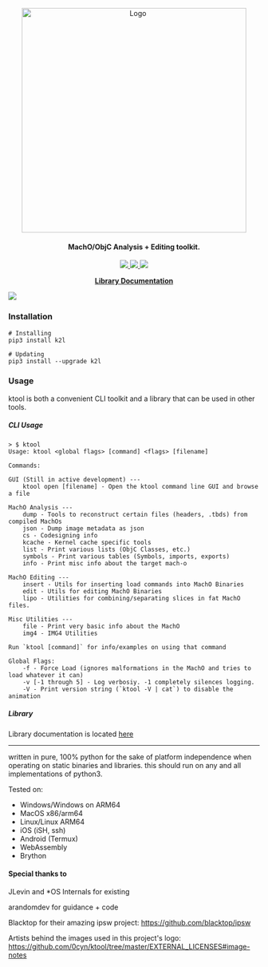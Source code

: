 <p align="center">
<a href="https://github.com/0cyn/ktool/tree/master/EXTERNAL_LICENSES#image-notes">
  <img src=".github/svg/ktool2.png" alt="Logo" width=450px> 
</a>
</p>
<h4 align="center">
MachO/ObjC Analysis + Editing toolkit.
</h4>
<p align="center">
  <a href="https://github.com/kritantadev/ktool/actions/workflows/tests.yml">
    <image src="https://github.com/kritantadev/ktool/actions/workflows/tests.yml/badge.svg">
  </a>
  <a href="https://ktool.rtfd.io">
    <image src="https://readthedocs.org/projects/ktool/badge/?version=latest">
  </a>
  <a href="https://pypi.org/project/k2l/">
    <image src="https://badge.fury.io/py/k2l.svg?asdf">
  </a>
    <br>
</p>
    
<p align="center">
  <strong><a href="https://ktool.cynder.me/en/latest/ktool.html"> Library Documentation </a></strong>
  <br>
</p>
    
<img src=".github/tui.png">

### Installation

```shell
# Installing
pip3 install k2l

# Updating
pip3 install --upgrade k2l
```

### Usage

ktool is both a convenient CLI toolkit and a library that can be used
in other tools.

##### CLI Usage
```
> $ ktool
Usage: ktool <global flags> [command] <flags> [filename]

Commands:

GUI (Still in active development) ---
    ktool open [filename] - Open the ktool command line GUI and browse a file

MachO Analysis ---
    dump - Tools to reconstruct certain files (headers, .tbds) from compiled MachOs
    json - Dump image metadata as json
    cs - Codesigning info
    kcache - Kernel cache specific tools
    list - Print various lists (ObjC Classes, etc.)
    symbols - Print various tables (Symbols, imports, exports)
    info - Print misc info about the target mach-o

MachO Editing ---
    insert - Utils for inserting load commands into MachO Binaries
    edit - Utils for editing MachO Binaries
    lipo - Utilities for combining/separating slices in fat MachO files.

Misc Utilities ---
    file - Print very basic info about the MachO
    img4 - IMG4 Utilities

Run `ktool [command]` for info/examples on using that command

Global Flags:
    -f - Force Load (ignores malformations in the MachO and tries to load whatever it can)
    -v [-1 through 5] - Log verbosiy. -1 completely silences logging.
    -V - Print version string (`ktool -V | cat`) to disable the animation
```

##### Library  

Library documentation is located [here](https://ktool.cynder.me/en/latest/ktool.html)

---

written in pure, 100% python for the sake of platform independence when operating on static binaries and libraries. 
this should run on any and all implementations of python3.
    
Tested on:
* Windows/Windows on ARM64
* MacOS x86/arm64
* Linux/Linux ARM64
* iOS (iSH, ssh)
* Android (Termux)
* WebAssembly
* Brython

#### Special thanks to

JLevin and *OS Internals for existing

arandomdev for guidance + code

Blacktop for their amazing ipsw project: https://github.com/blacktop/ipsw  

Artists behind the images used in this project's logo: https://github.com/0cyn/ktool/tree/master/EXTERNAL_LICENSES#image-notes
